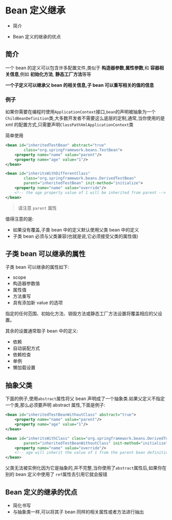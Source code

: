 # Bean 定义继承

- 简介

- Bean 定义的继承的优点

## 简介

一个 bean 的定义可以包含许多配置文件,类似于 **构造器参数**,**属性参数**,和 **容器相关信息**,例如 **初始化方法**, **静态工厂方法**等等

**一个子定义可以继承父 bean 的相关信息,子 bean 可以重写相关的值的信息**



### 例子

如果你需要在编程时使用`ApplicationContext`接口,`bean`的声明被抽象为一个`ChildBeanDefinition`类,大多数开发者不需要这么底层的定制,通常,当你使用的是 xml 的配置方式,只需要声明`ClassPathXmlApplicationContext`类

简单使用

```xml
<bean id="inheritedTestBean" abstract="true"
        class="org.springframework.beans.TestBean">
    <property name="name" value="parent"/>
    <property name="age" value="1"/>
</bean>

<bean id="inheritsWithDifferentClass"
        class="org.springframework.beans.DerivedTestBean"
        parent="inheritedTestBean" init-method="initialize">  
    <property name="name" value="override"/>
    <!-- the age property value of 1 will be inherited from parent -->
</bean>
```

> 请注意 `parent` 属性

值得注意的是:

- 如果没有覆盖,子类 bean 中的定义默认使用父类 bean 中的定义
- 子类 bean 必须与父类兼容(也就是说,它必须接受父类的属性值)

## 子类 bean 可以继承的属性

子类 bean 可以继承的属性如下:

- scope
- 构造器参数值
- 属性值
- 方法重写
- 具有添加新 value 的选项

指定的任何范围、初始化方法、销毁方法或静态工厂方法设置将覆盖相应的父设置。

其余的设置通常取子 bean 中的定义:

- 依赖
- 自动装配方式
- 依赖检查
- 单例
- 懒加载设置

## 抽象父类

下面的例子,使用`abstract`属性将父 bean 声明成了一个抽象类.如果父定义不指定一个类,那么必须要声明 abstract 属性,下面是例子:

```xml
<bean id="inheritedTestBeanWithoutClass" abstract="true">
    <property name="name" value="parent"/>
    <property name="age" value="1"/>
</bean>

<bean id="inheritsWithClass" class="org.springframework.beans.DerivedTestBean"
        parent="inheritedTestBeanWithoutClass" init-method="initialize">
    <property name="name" value="override"/>
    <!-- age will inherit the value of 1 from the parent bean definition-->
</bean>
```

父类无法被实例化因为它是抽象的,并不完整,当你使用了`abstract`属性后,如果你在别的 bean 定义中使用了 `ref`属性去引用它就会报错



## Bean 定义的继承的优点

- 简化书写
- 与抽象类一样,可以将其子 bean 同样的相关属性或者方法进行抽出